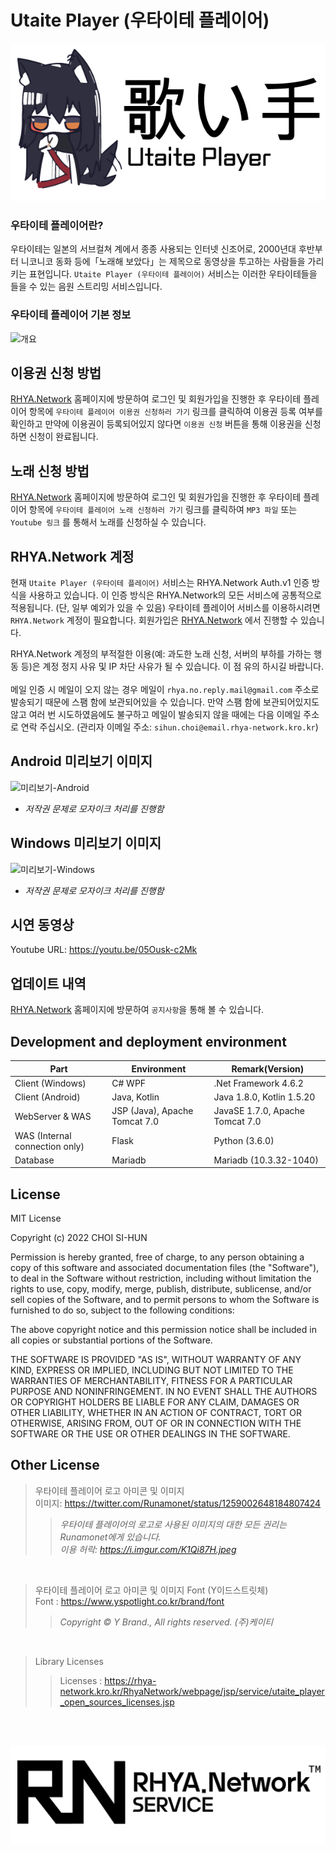 Utaite Player (우타이테 플레이어)
===

![Utaite-Player Logo](root-logo.png)

### 우타이테 플레이어란?  
우타이테는 일본의 서브컬쳐 계에서 종종 사용되는 인터넷 신조어로, 2000년대 후반부터 니코니코 동화 등에「노래해 보았다」는 제목으로 동영상을 투고하는 사람들을 가리키는 표현입니다. `Utaite Player (우타이테 플레이어)` 서비스는 이러한 우타이테들을 들을 수 있는 음원 스트리밍 서비스입니다.  

### 우타이테 플레이어 기본 정보
![개요](https://i.imgur.com/rHvYxDC.png)

## 이용권 신청 방법
[RHYA.Network](https://rhya-network.kro.kr/) 홈페이지에 방문하여 로그인 및 회원가입을 진행한 후 우타이테 플레이어 항목에 `우타이테 플레이어 이용권 신청하러 가기` 링크를 클릭하여 이용권 등록 여부를 확인하고 만약에 이용권이 등록되어있지 않다면 `이용권 신청` 버튼을 통해 이용권을 신청하면 신청이 완료됩니다.

## 노래 신청 방법
[RHYA.Network](https://rhya-network.kro.kr/) 홈페이지에 방문하여 로그인 및 회원가입을 진행한 후 우타이테 플레이어 항목에 `우타이테 플레이어 노래 신청하러 가기` 링크를 클릭하여 `MP3 파일` 또는 `Youtube 링크` 를 통해서 노래를 신청하실 수 있습니다.

## RHYA.Network 계정
현재 `Utaite Player (우타이테 플레이어)` 서비스는 RHYA.Network Auth.v1 인증 방식을 사용하고 있습니다. 이 인증 방식은 RHYA.Network의 모든 서비스에 공통적으로 적용됩니다. (단, 일부 예외가 있을 수 있음) 우타이테 플레이어 서비스를 이용하시려면 `RHYA.Network` 계정이 필요합니다. 회원가입은 [RHYA.Network](https://rhya-network.kro.kr/) 에서 진행할 수 있습니다.  
  
RHYA.Network 계정의 부적절한 이용(예: 과도한 노래 신청, 서버의 부하를 가하는 행동 등)은 계정 정지 사유 및 IP 차단 사유가 될 수 있습니다. 이 점 유의 하시길 바랍니다.  
<br/>
메일 인증 시 메일이 오지 않는 경우 메일이 `rhya.no.reply.mail@gmail.com` 주소로 발송되기 때문에 스팸 함에 보관되어있을 수 있습니다. 만약 스팸 함에 보관되어있지도 않고 여러 번 시도하였음에도 불구하고 메일이 발송되지 않을 때에는 다음 이메일 주소로 연락 주십시오. (관리자 이메일 주소: `sihun.choi@email.rhya-network.kro.kr`)

## Android 미리보기 이미지
![미리보기-Android](https://i.imgur.com/Obmilac.jpeg)
* _저작권 문제로 모자이크 처리를 진행함_

## Windows 미리보기 이미지
![미리보기-Windows](https://i.imgur.com/Q3DJbL1.png)
* _저작권 문제로 모자이크 처리를 진행함_

## 시연 동영상
Youtube URL: https://youtu.be/05Ousk-c2Mk

## 업데이트 내역
[RHYA.Network](https://rhya-network.kro.kr/) 홈페이지에 방문하여 `공지사항`을 통해 볼 수 있습니다.

## Development and deployment environment
| Part                           | Environment                     | Remark(Version)                 |
| --------------------------     | ------------------------------- | ------------------------------- |
| Client (Windows)               | C# WPF                          | .Net Framework 4.6.2            |
| Client (Android)               | Java, Kotlin                    | Java 1.8.0, Kotlin 1.5.20       |
| WebServer & WAS                | JSP (Java), Apache Tomcat 7.0   | JavaSE 1.7.0, Apache Tomcat 7.0 |
| WAS (Internal connection only) | Flask                           | Python (3.6.0)                  |
| Database                       | Mariadb                         | Mariadb (10.3.32-1040)          |

## License
MIT License

Copyright (c) 2022 CHOI SI-HUN

Permission is hereby granted, free of charge, to any person obtaining a copy
of this software and associated documentation files (the "Software"), to deal
in the Software without restriction, including without limitation the rights
to use, copy, modify, merge, publish, distribute, sublicense, and/or sell
copies of the Software, and to permit persons to whom the Software is
furnished to do so, subject to the following conditions:

The above copyright notice and this permission notice shall be included in all
copies or substantial portions of the Software.

THE SOFTWARE IS PROVIDED "AS IS", WITHOUT WARRANTY OF ANY KIND, EXPRESS OR
IMPLIED, INCLUDING BUT NOT LIMITED TO THE WARRANTIES OF MERCHANTABILITY,
FITNESS FOR A PARTICULAR PURPOSE AND NONINFRINGEMENT. IN NO EVENT SHALL THE
AUTHORS OR COPYRIGHT HOLDERS BE LIABLE FOR ANY CLAIM, DAMAGES OR OTHER
LIABILITY, WHETHER IN AN ACTION OF CONTRACT, TORT OR OTHERWISE, ARISING FROM,
OUT OF OR IN CONNECTION WITH THE SOFTWARE OR THE USE OR OTHER DEALINGS IN THE
SOFTWARE.

## Other License
> 우타이테 플레이어 로고 아미콘 및 이미지  
> 이미지: https://twitter.com/Runamonet/status/1259002648184807424
>> _우타이테 플레이어의 로고로 사용된 이미지의 대한 모든 권리는 Runamonet에게 있습니다._  
>> _이용 허락: https://i.imgur.com/K1Qi87H.jpeg_  

</br>

> 우타이테 플레이어 로고 아미콘 및 이미지 Font (Y이드스트릿체)  
> Font : https://www.yspotlight.co.kr/brand/font
>> _Copyright © Y Brand., All rights reserved. (주)케이티_  

</br>

> Library Licenses
>> Licenses : https://rhya-network.kro.kr/RhyaNetwork/webpage/jsp/service/utaite_player_open_sources_licenses.jsp

</br></br>

![RHYA.Network Logo](rhya-network-logo.png)
